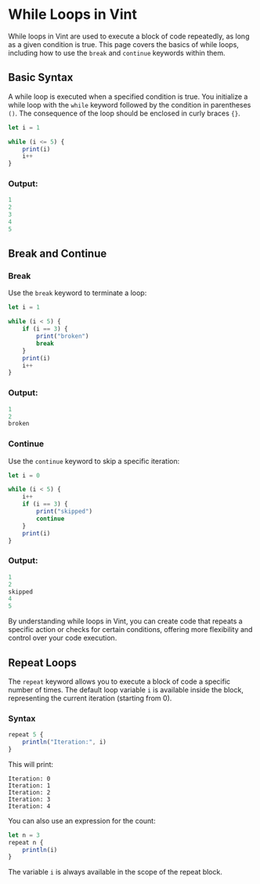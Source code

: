 # While Loops in Vint

While loops in Vint are used to execute a block of code repeatedly, as long as a given condition is true. This page covers the basics of while loops, including how to use the `break` and `continue` keywords within them.

## Basic Syntax

A while loop is executed when a specified condition is true. You initialize a while loop with the `while` keyword followed by the condition in parentheses `()`. The consequence of the loop should be enclosed in curly braces `{}`.

```js
let i = 1

while (i <= 5) {
    print(i)
    i++
}
```

### Output:
```js
1
2
3
4
5
```

## Break and Continue

### Break

Use the `break` keyword to terminate a loop:

```js
let i = 1

while (i < 5) {
    if (i == 3) {
        print("broken")
        break
    }
    print(i)
    i++
}
```

### Output:
```js
1
2
broken
```

### Continue

Use the `continue` keyword to skip a specific iteration:

```js
let i = 0

while (i < 5) {
    i++
    if (i == 3) {
        print("skipped")
        continue
    }
    print(i)
}
```

### Output:
```js
1
2
skipped
4
5
```

By understanding while loops in Vint, you can create code that repeats a specific action or checks for certain conditions, offering more flexibility and control over your code execution.

## Repeat Loops

The `repeat` keyword allows you to execute a block of code a specific number of times. The default loop variable `i` is available inside the block, representing the current iteration (starting from 0).

### Syntax

```js
repeat 5 {
    println("Iteration:", i)
}
```

This will print:

```
Iteration: 0
Iteration: 1
Iteration: 2
Iteration: 3
Iteration: 4
```

You can also use an expression for the count:

```js
let n = 3
repeat n {
    println(i)
}
```

The variable `i` is always available in the scope of the repeat block.